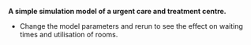 **A simple simulation model of a urgent care and treatment centre.**

* Change the model parameters and rerun to see the effect on waiting times and 
utilisation of rooms.